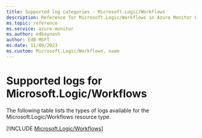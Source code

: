 ```yaml
---
title: Supported log categories - Microsoft.Logic/Workflows
description: Reference for Microsoft.Logic/Workflows in Azure Monitor Logs.
ms.topic: reference
ms.service: azure-monitor
ms.author: edbaynash
author: EdB-MSFT
ms.date: 11/09/2023
ms.custom: Microsoft.Logic/Workflows, naam
---
```





# Supported logs for Microsoft.Logic/Workflows  
The following table lists the types of logs available for the Microsoft.Logic/Workflows resource type.
  
  
[!INCLUDE [Microsoft.Logic/Workflows](./includes/microsoft-logic-workflows-logs-include.md)]
  
